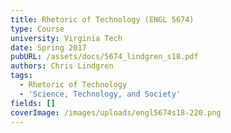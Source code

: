 ```yaml
---
title: Rhetoric of Technology (ENGL 5674)
type: Course
university: Virginia Tech
date: Spring 2017
pubURL: /assets/docs/5674_lindgren_s18.pdf
authors: Chris Lindgren
tags:
  - Rhetoric of Technology
  - 'Science, Technology, and Society'
fields: []
coverImage: /images/uploads/engl5674s18-220.png
---
```


